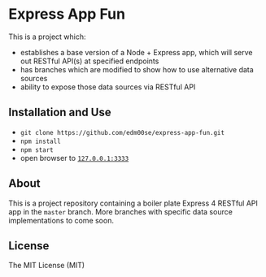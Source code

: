 # Express App Fun

This is a project which:

* establishes a base version of a Node + Express app, which will serve out RESTful API(s) at specified endpoints
* has branches which are modified to show how to use alternative data sources
* ability to expose those data sources via RESTful API

## Installation and Use

* `git clone https://github.com/edm00se/express-app-fun.git`
* `npm install`
* `npm start`
* open browser to [`127.0.0.1:3333`](http://127.0.0.1:3333)

## About

This is a project repository containing a boiler plate Express 4 RESTful API app in the `master` branch. More branches with specific data source implementations to come soon.

## License

The MIT License (MIT)
